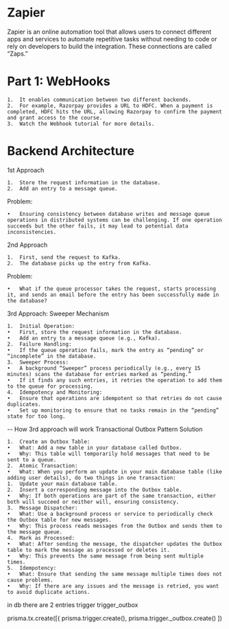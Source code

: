# Zapier

Zapier is an online automation tool that allows users to connect different apps and services to automate repetitive tasks without needing to code or rely on developers to build the integration. These connections are called “Zaps.”

# Part 1: WebHooks

    1.	It enables communication between two different backends.
    2.	For example, Razorpay provides a URL to HDFC. When a payment is completed, HDFC hits the URL, allowing Razorpay to confirm the payment and grant access to the course.
    3.	Watch the Webhook tutorial for more details.

# Backend Architecture

1st Approach

    1.	Store the request information in the database.
    2.	Add an entry to a message queue.

Problem:

    •	Ensuring consistency between database writes and message queue operations in distributed systems can be challenging. If one operation succeeds but the other fails, it may lead to potential data inconsistencies.

2nd Approach

    1.	First, send the request to Kafka.
    2.	The database picks up the entry from Kafka.

Problem:

    •	What if the queue processor takes the request, starts processing it, and sends an email before the entry has been successfully made in the database?

3rd Approach: Sweeper Mechanism

    1.	Initial Operation:
    •	First, store the request information in the database.
    •	Add an entry to a message queue (e.g., Kafka).
    2.	Failure Handling:
    •	If the queue operation fails, mark the entry as “pending” or “incomplete” in the database.
    3.	Sweeper Process:
    •	A background “Sweeper” process periodically (e.g., every 15 minutes) scans the database for entries marked as “pending.”
    •	If it finds any such entries, it retries the operation to add them to the queue for processing.
    4.	Idempotency and Monitoring:
    •	Ensure that operations are idempotent so that retries do not cause duplicates.
    •	Set up monitoring to ensure that no tasks remain in the “pending” state for too long.

-- How 3rd approach will work
Transactional Outbox Pattern Solution

    1.	Create an Outbox Table:
    •	What: Add a new table in your database called Outbox.
    •	Why: This table will temporarily hold messages that need to be sent to a queue.
    2.	Atomic Transaction:
    •	What: When you perform an update in your main database table (like adding user details), do two things in one transaction:
    1.	Update your main database table.
    2.	Insert a corresponding message into the Outbox table.
    •	Why: If both operations are part of the same transaction, either both will succeed or neither will, ensuring consistency.
    3.	Message Dispatcher:
    •	What: Use a background process or service to periodically check the Outbox table for new messages.
    •	Why: This process reads messages from the Outbox and sends them to the message queue.
    4.	Mark as Processed:
    •	What: After sending the message, the dispatcher updates the Outbox table to mark the message as processed or deletes it.
    •	Why: This prevents the same message from being sent multiple times.
    5.	Idempotency:
    •	What: Ensure that sending the same message multiple times does not cause problems.
    •	Why: If there are any issues and the message is retried, you want to avoid duplicate actions.

in db there are 2 entries
trigger
trigger_outbox

prisma.tx.create([{
prisma.trigger.create(), prisma.trigger._outbox.create()
])
